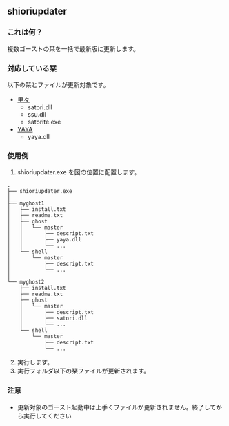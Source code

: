 ## shioriupdater

### これは何？

複数ゴーストの栞を一括で最新版に更新します。

### 対応している栞
以下の栞とファイルが更新対象です。
- [里々](https://github.com/ponapalt/satoriya-shiori)
  - satori.dll
  - ssu.dll
  - satorite.exe
- [YAYA](https://github.com/ponapalt/yaya-shiori)
  - yaya.dll

### 使用例

1. shioriupdater.exe を図の位置に配置します。

```
.
├── shioriupdater.exe
│
├── myghost1
│   ├── install.txt
│   ├── readme.txt
│   ├── ghost
│   │   └── master
│   │       ├── descript.txt
│   │       ├── yaya.dll
│   │       └── ...
│   └── shell
│       └── master
│           ├── descript.txt
│           └── ...
│
└── myghost2
    ├── install.txt
    ├── readme.txt
    ├── ghost
    │   └── master
    │       ├── descript.txt
    │       ├── satori.dll
    │       └── ...
    └── shell
        └── master
            ├── descript.txt
            └── ...
```

2. 実行します。
3. 実行フォルダ以下の栞ファイルが更新されます。

### 注意
- 更新対象のゴースト起動中は上手くファイルが更新されません。終了してから実行してください

